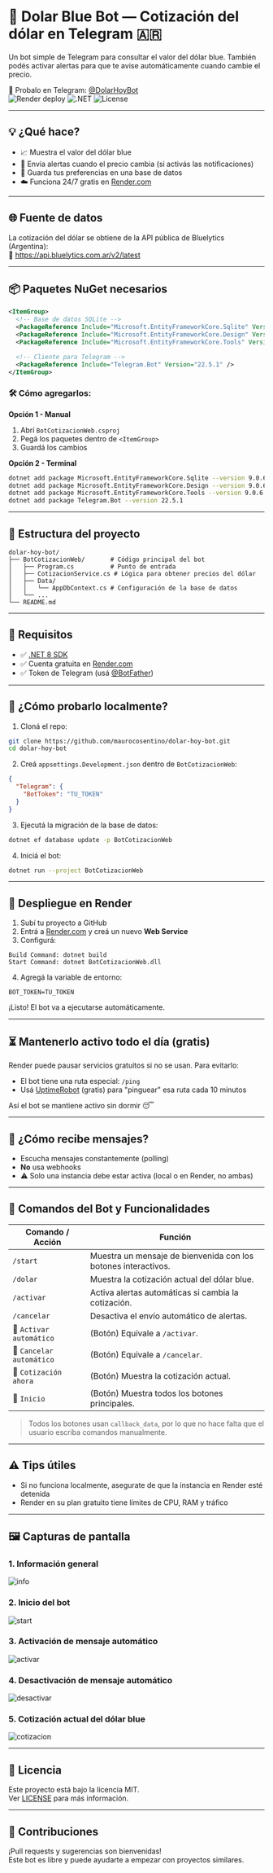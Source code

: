 # 🤖 Dolar Blue Bot — Cotización del dólar en Telegram 🇦🇷

Un bot simple de Telegram para consultar el valor del dólar blue. También podés activar alertas para que te avise automáticamente cuando cambie el precio.

📲 Probalo en Telegram: [@DolarHoyBot](https://t.me/DolarHoyBot)  
![Render deploy](https://img.shields.io/badge/Render-Deploy-blue?logo=render)
![.NET](https://img.shields.io/badge/.NET-8.0-blueviolet)
![License](https://img.shields.io/github/license/maurocosentino/dolar-hoy-bot)

---

## 💡 ¿Qué hace?

- 📈 Muestra el valor del dólar blue
- 🔔 Envía alertas cuando el precio cambia (si activás las notificaciones)
- 💾 Guarda tus preferencias en una base de datos
- ☁️ Funciona 24/7 gratis en [Render.com](https://render.com)

---

## 🌐 Fuente de datos

La cotización del dólar se obtiene de la API pública de Bluelytics (Argentina):  
📡 https://api.bluelytics.com.ar/v2/latest

---

## 📦 Paquetes NuGet necesarios

```xml
<ItemGroup>
  <!-- Base de datos SQLite -->
  <PackageReference Include="Microsoft.EntityFrameworkCore.Sqlite" Version="9.0.6" />
  <PackageReference Include="Microsoft.EntityFrameworkCore.Design" Version="9.0.6" />
  <PackageReference Include="Microsoft.EntityFrameworkCore.Tools" Version="9.0.6" />

  <!-- Cliente para Telegram -->
  <PackageReference Include="Telegram.Bot" Version="22.5.1" />
</ItemGroup>
```

### 🛠️ Cómo agregarlos:

**Opción 1 - Manual**  
1. Abrí `BotCotizacionWeb.csproj`  
2. Pegá los paquetes dentro de `<ItemGroup>`  
3. Guardá los cambios

**Opción 2 - Terminal**
```bash
dotnet add package Microsoft.EntityFrameworkCore.Sqlite --version 9.0.6
dotnet add package Microsoft.EntityFrameworkCore.Design --version 9.0.6
dotnet add package Microsoft.EntityFrameworkCore.Tools --version 9.0.6
dotnet add package Telegram.Bot --version 22.5.1
```

---

## 📂 Estructura del proyecto

```
dolar-hoy-bot/
├── BotCotizacionWeb/       # Código principal del bot
│   ├── Program.cs          # Punto de entrada
│   ├── CotizacionService.cs # Lógica para obtener precios del dólar
│   ├── Data/
│   │   └── AppDbContext.cs # Configuración de la base de datos
│   └── ...
└── README.md
```

---

## 🔧 Requisitos

- ✅ [.NET 8 SDK](https://dotnet.microsoft.com/en-us/download)
- ✅ Cuenta gratuita en [Render.com](https://render.com)
- ✅ Token de Telegram (usá [@BotFather](https://t.me/BotFather))

---

## 🧪 ¿Cómo probarlo localmente?

1. Cloná el repo:
```bash
git clone https://github.com/maurocosentino/dolar-hoy-bot.git
cd dolar-hoy-bot
```

2. Creá `appsettings.Development.json` dentro de `BotCotizacionWeb`:
```json
{
  "Telegram": {
    "BotToken": "TU_TOKEN"
  }
}
```

3. Ejecutá la migración de la base de datos:
```bash
dotnet ef database update -p BotCotizacionWeb
```

4. Iniciá el bot:
```bash
dotnet run --project BotCotizacionWeb
```

---

## 🚀 Despliegue en Render

1. Subí tu proyecto a GitHub  
2. Entrá a [Render.com](https://render.com) y creá un nuevo **Web Service**  
3. Configurá:

```
Build Command: dotnet build
Start Command: dotnet BotCotizacionWeb.dll
```

4. Agregá la variable de entorno:
```
BOT_TOKEN=TU_TOKEN
```

¡Listo! El bot va a ejecutarse automáticamente.

---

## ⏳ Mantenerlo activo todo el día (gratis)

Render puede pausar servicios gratuitos si no se usan. Para evitarlo:

- El bot tiene una ruta especial: `/ping`
- Usá [UptimeRobot](https://uptimerobot.com) (gratis) para "pinguear" esa ruta cada 10 minutos

Así el bot se mantiene activo sin dormir 😴

---

## 💬 ¿Cómo recibe mensajes?

- Escucha mensajes constantemente (polling)
- **No** usa webhooks
- ⚠️ Solo una instancia debe estar activa (local o en Render, no ambas)

---

## 🧠 Comandos del Bot y Funcionalidades

| Comando / Acción        | Función                                                                 |
|-------------------------|-------------------------------------------------------------------------|
| `/start`                | Muestra un mensaje de bienvenida con los botones interactivos.         |
| `/dolar`                | Muestra la cotización actual del dólar blue.                 |
| `/activar`              | Activa alertas automáticas si cambia la cotización.                   |
| `/cancelar`             | Desactiva el envío automático de alertas.                              |
| 🔘 `Activar automático` | (Botón) Equivale a `/activar`.                                         |
| 🔘 `Cancelar automático`| (Botón) Equivale a `/cancelar`.                                        |
| 🔘 `Cotización ahora`   | (Botón) Muestra la cotización actual.                                  |
| 🔘 `Inicio`             | (Botón) Muestra todos los botones principales.                         |

> Todos los botones usan `callback_data`, por lo que no hace falta que el usuario escriba comandos manualmente.

---

## ⚠️ Tips útiles

- Si no funciona localmente, asegurate de que la instancia en Render esté detenida
- Render en su plan gratuito tiene límites de CPU, RAM y tráfico

---

## 🖼️ Capturas de pantalla

### 1. Información general
![info](assets/info.jpg)

### 2. Inicio del bot
![start](assets/Start.jpg)

### 3. Activación de mensaje automático
![activar](assets/Activar-DesactivarMensaje.jpg)

### 4. Desactivación de mensaje automático
![desactivar](assets/CotizacionActual.jpg)

### 5. Cotización actual del dólar blue
![cotizacion](assets/ConversorMoneda.jpg)

---

## 📄 Licencia

Este proyecto está bajo la licencia MIT.  
Ver [LICENSE](./LICENSE) para más información.

---

## 🤝 Contribuciones

¡Pull requests y sugerencias son bienvenidas!  
Este bot es libre y puede ayudarte a empezar con proyectos similares.
